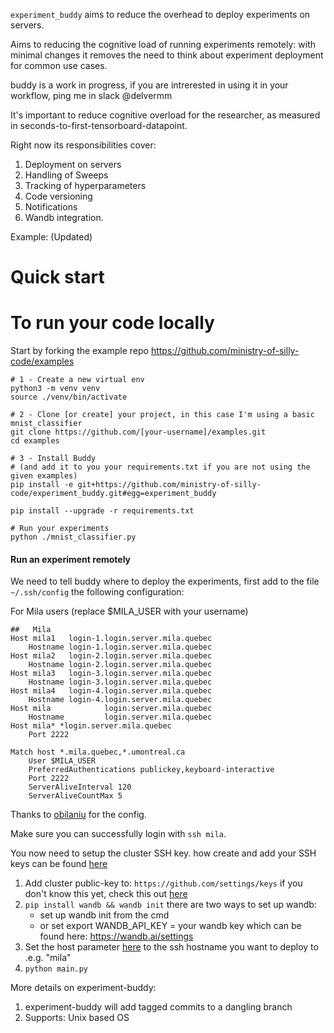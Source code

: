 `experiment_buddy` aims to reduce the overhead to deploy experiments on servers.

Aims to reducing the cognitive load of running experiments remotely: with minimal changes it removes the need to think about experiment deployment for common use cases.

buddy is a work in progress, if you are intrerested in using it in your workflow, ping me in slack @delvermm

It's important to reduce cognitive overload for the researcher, as measured in seconds-to-first-tensorboard-datapoint.

Right now its responsibilities cover:
1. Deployment on servers
1. Handling of Sweeps
1. Tracking of hyperparameters
1. Code versioning
1. Notifications
1. Wandb integration.

Example: (Updated)

# Quick start

# To run your code locally

Start by forking the example repo https://github.com/ministry-of-silly-code/examples

```shell
# 1 - Create a new virtual env
python3 -m venv venv
source ./venv/bin/activate

# 2 - Clone [or create] your project, in this case I'm using a basic mnist_classifier 
git clone https://github.com/[your-username]/examples.git
cd examples

# 3 - Install Buddy
# (and add it to you your requirements.txt if you are not using the given examples)
pip install -e git+https://github.com/ministry-of-silly-code/experiment_buddy.git#egg=experiment_buddy

pip install --upgrade -r requirements.txt

# Run your experiments
python ./mnist_classifier.py
```

#### Run an experiment remotely
We need to tell buddy where to deploy the experiments, first add to the file `~/.ssh/config` the following configuration:

For Mila users (replace $MILA_USER with your username)
```shell
##   Mila
Host mila1   login-1.login.server.mila.quebec
    Hostname login-1.login.server.mila.quebec
Host mila2   login-2.login.server.mila.quebec
    Hostname login-2.login.server.mila.quebec
Host mila3   login-3.login.server.mila.quebec
    Hostname login-3.login.server.mila.quebec
Host mila4   login-4.login.server.mila.quebec
    Hostname login-4.login.server.mila.quebec
Host mila            login.server.mila.quebec
    Hostname         login.server.mila.quebec
Host mila* *login.server.mila.quebec
    Port 2222

Match host *.mila.quebec,*.umontreal.ca
    User $MILA_USER
    PreferredAuthentications publickey,keyboard-interactive
    Port 2222
    ServerAliveInterval 120
    ServerAliveCountMax 5
```
Thanks to [obilaniu](https://github.com/obilaniu) for the config.

Make sure you can successfully login with `ssh mila`. 

You now need to setup the cluster SSH key. how create and add your SSH keys can be found [here](https://docs.github.com/en/free-pro-team@latest/github/authenticating-to-github/adding-a-new-ssh-key-to-your-github-account) 

1. Add cluster public-key to: `https://github.com/settings/keys` if you don't know this yet, check this out [here](https://docs.github.com/en/free-pro-team@latest/github/authenticating-to-github/adding-a-new-ssh-key-to-your-github-account)
1. `pip install wandb && wandb init` there are two ways to set up wandb: 
    - set up wandb init from the cmd
    - or set export  WANDB_API_KEY = your wandb key which can be found here: https://wandb.ai/settings
1. Set the host parameter [here](https://github.com/ministry-of-silly-code/examples/blob/master/config.py#L28) to the ssh hostname you want to deploy to .e.g. "mila"
1. `python main.py`

More details on experiment-buddy:
1. experiment-buddy will add tagged commits to a dangling branch 
2. Supports: Unix based OS
